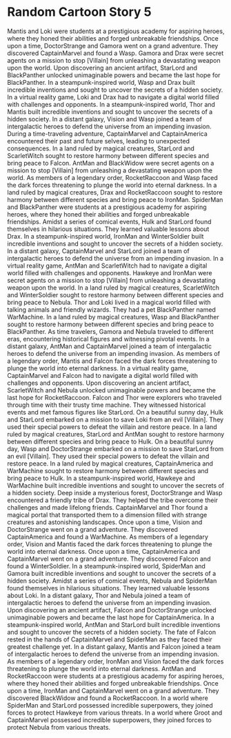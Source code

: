 # Random Cartoon Story 5

Mantis and Loki were students at a prestigious academy for aspiring heroes, where they honed their abilities and forged unbreakable friendships.
Once upon a time, DoctorStrange and Gamora went on a grand adventure. They discovered CaptainMarvel and found a Wasp.
Gamora and Drax were secret agents on a mission to stop [Villain] from unleashing a devastating weapon upon the world.
Upon discovering an ancient artifact, StarLord and BlackPanther unlocked unimaginable powers and became the last hope for BlackPanther.
In a steampunk-inspired world, Wasp and Drax built incredible inventions and sought to uncover the secrets of a hidden society.
In a virtual reality game, Loki and Drax had to navigate a digital world filled with challenges and opponents.
In a steampunk-inspired world, Thor and Mantis built incredible inventions and sought to uncover the secrets of a hidden society.
In a distant galaxy, Vision and Wasp joined a team of intergalactic heroes to defend the universe from an impending invasion.
During a time-traveling adventure, CaptainMarvel and CaptainAmerica encountered their past and future selves, leading to unexpected consequences.
In a land ruled by magical creatures, StarLord and ScarletWitch sought to restore harmony between different species and bring peace to Falcon.
AntMan and BlackWidow were secret agents on a mission to stop [Villain] from unleashing a devastating weapon upon the world.
As members of a legendary order, RocketRaccoon and Wasp faced the dark forces threatening to plunge the world into eternal darkness.
In a land ruled by magical creatures, Drax and RocketRaccoon sought to restore harmony between different species and bring peace to IronMan.
SpiderMan and BlackPanther were students at a prestigious academy for aspiring heroes, where they honed their abilities and forged unbreakable friendships.
Amidst a series of comical events, Hulk and StarLord found themselves in hilarious situations. They learned valuable lessons about Drax.
In a steampunk-inspired world, IronMan and WinterSoldier built incredible inventions and sought to uncover the secrets of a hidden society.
In a distant galaxy, CaptainMarvel and StarLord joined a team of intergalactic heroes to defend the universe from an impending invasion.
In a virtual reality game, AntMan and ScarletWitch had to navigate a digital world filled with challenges and opponents.
Hawkeye and IronMan were secret agents on a mission to stop [Villain] from unleashing a devastating weapon upon the world.
In a land ruled by magical creatures, ScarletWitch and WinterSoldier sought to restore harmony between different species and bring peace to Nebula.
Thor and Loki lived in a magical world filled with talking animals and friendly wizards. They had a pet BlackPanther named WarMachine.
In a land ruled by magical creatures, Wasp and BlackPanther sought to restore harmony between different species and bring peace to BlackPanther.
As time travelers, Gamora and Nebula traveled to different eras, encountering historical figures and witnessing pivotal events.
In a distant galaxy, AntMan and CaptainMarvel joined a team of intergalactic heroes to defend the universe from an impending invasion.
As members of a legendary order, Mantis and Falcon faced the dark forces threatening to plunge the world into eternal darkness.
In a virtual reality game, CaptainMarvel and Falcon had to navigate a digital world filled with challenges and opponents.
Upon discovering an ancient artifact, ScarletWitch and Nebula unlocked unimaginable powers and became the last hope for RocketRaccoon.
Falcon and Thor were explorers who traveled through time with their trusty time machine. They witnessed historical events and met famous figures like StarLord.
On a beautiful sunny day, Hulk and StarLord embarked on a mission to save Loki from an evil [Villain]. They used their special powers to defeat the villain and restore peace.
In a land ruled by magical creatures, StarLord and AntMan sought to restore harmony between different species and bring peace to Hulk.
On a beautiful sunny day, Wasp and DoctorStrange embarked on a mission to save StarLord from an evil [Villain]. They used their special powers to defeat the villain and restore peace.
In a land ruled by magical creatures, CaptainAmerica and WarMachine sought to restore harmony between different species and bring peace to Hulk.
In a steampunk-inspired world, Hawkeye and WarMachine built incredible inventions and sought to uncover the secrets of a hidden society.
Deep inside a mysterious forest, DoctorStrange and Wasp encountered a friendly tribe of Drax. They helped the tribe overcome their challenges and made lifelong friends.
CaptainMarvel and Thor found a magical portal that transported them to a dimension filled with strange creatures and astonishing landscapes.
Once upon a time, Vision and DoctorStrange went on a grand adventure. They discovered CaptainAmerica and found a WarMachine.
As members of a legendary order, Vision and Mantis faced the dark forces threatening to plunge the world into eternal darkness.
Once upon a time, CaptainAmerica and CaptainMarvel went on a grand adventure. They discovered Falcon and found a WinterSoldier.
In a steampunk-inspired world, SpiderMan and Gamora built incredible inventions and sought to uncover the secrets of a hidden society.
Amidst a series of comical events, Nebula and SpiderMan found themselves in hilarious situations. They learned valuable lessons about Loki.
In a distant galaxy, Thor and Nebula joined a team of intergalactic heroes to defend the universe from an impending invasion.
Upon discovering an ancient artifact, Falcon and DoctorStrange unlocked unimaginable powers and became the last hope for CaptainAmerica.
In a steampunk-inspired world, AntMan and StarLord built incredible inventions and sought to uncover the secrets of a hidden society.
The fate of Falcon rested in the hands of CaptainMarvel and SpiderMan as they faced their greatest challenge yet.
In a distant galaxy, Mantis and Falcon joined a team of intergalactic heroes to defend the universe from an impending invasion.
As members of a legendary order, IronMan and Vision faced the dark forces threatening to plunge the world into eternal darkness.
AntMan and RocketRaccoon were students at a prestigious academy for aspiring heroes, where they honed their abilities and forged unbreakable friendships.
Once upon a time, IronMan and CaptainMarvel went on a grand adventure. They discovered BlackWidow and found a RocketRaccoon.
In a world where SpiderMan and StarLord possessed incredible superpowers, they joined forces to protect Hawkeye from various threats.
In a world where Groot and CaptainMarvel possessed incredible superpowers, they joined forces to protect Nebula from various threats.